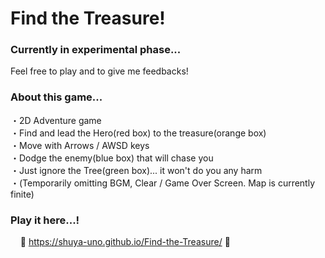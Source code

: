 
# Find the Treasure!

### Currently in experimental phase...
Feel free to play and to give me feedbacks!

### About this game...
・2D Adventure game  
・Find and lead the Hero(red box) to the treasure(orange box)  
・Move with Arrows / AWSD keys  
・Dodge the enemy(blue box) that will chase you  
・Just ignore the Tree(green box)... it won't do you any harm  
・(Temporarily omitting BGM, Clear / Game Over Screen. Map is currently finite)

### Play it here...!
&nbsp;&nbsp;&nbsp;&nbsp;💎 <https://shuya-uno.github.io/Find-the-Treasure/> 🌳
